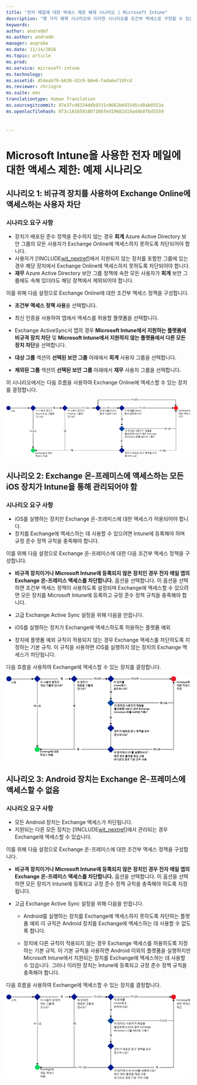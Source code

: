 ```yaml
---
title: "전자 메일에 대한 액세스 제한 예제 시나리오 | Microsoft Intune"
description: "몇 가지 예제 시나리오와 이러한 시나리오를 조건부 액세스로 구현할 수 있는 방법입니다."
keywords: 
author: andredm7
ms.author: andredm
manager: angrobe
ms.date: 11/14/2016
ms.topic: article
ms.prod: 
ms.service: microsoft-intune
ms.technology: 
ms.assetid: 454eab79-b620-42c9-b8e6-fada6e719fcd
ms.reviewer: chrisgre
ms.suite: ems
translationtype: Human Translation
ms.sourcegitcommit: 87e37cd8334ddb9331c0662b691545cd0ab0553a
ms.openlocfilehash: 0f3c1816591007108fed19682d19ad4b87bd5559


---
```


# <a name="restrict-access-to-email-with-microsoft-intune-example-scenarios"></a>Microsoft Intune을 사용한 전자 메일에 대한 액세스 제한: 예제 시나리오

## <a name="scenario-1-block-users-from-using-noncompliant-devices-to-access-exchange-online"></a>시나리오 1: 비규격 장치를 사용하여 Exchange Online에 액세스하는 사용자 차단
### <a name="scenario-requirements"></a>시나리오 요구 사항
- 장치가 배포된 준수 정책을 준수하지 않는 경우 **회계** Azure Active Directory 보안 그룹의 모든 사용자가 Exchange Online에 액세스하지 못하도록 차단되어야 합니다.
- 사용자가 [!INCLUDE[wit_nextref](../includes/wit_nextref_md.md)]에서 지원되지 않는 장치를 포함한 그룹에 있는 경우 해당 장치에서 Exchange Online에 액세스하지 못하도록 차단되어야 합니다.
- **재무** Azure Active Directory 보안 그룹 정책에 속한 모든 사용자가 **회계** 보안 그룹에도 속해 있더라도 해당 정책에서 제외되어야 합니다.

이를 위해 다음 설정으로 Exchange Online에 대한 조건부 액세스 정책을 구성합니다.

- **조건부 액세스 정책 사용**을 선택합니다.

- 최신 인증을 사용하여 앱에서 액세스를 허용할 플랫폼을 선택합니다.
- Exchange ActiveSync서 앱의 경우 **Microsoft Intune에서 지원하는 플랫폼에 비규격 장치 차단** 및 **Microsoft Intune에서 지원하지 않는 플랫폼에서 다른 모든 장치 차단**을 선택합니다.
-   **대상 그룹** 섹션의 **선택된 보안 그룹** 아래에서 **회계** 사용자 그룹을 선택합니다.

-   **제외된 그룹** 섹션의 **선택된 보안 그룹** 아래에서 **재무** 사용자 그룹을 선택합니다.


이 시나리오에서는 다음 흐름을 사용하여 Exchange Online에 액세스할 수 있는 장치를 결정합니다.

![장치 액세스 흐름](./media/ConditionalAccess8-5.png)

## <a name="scenario-2-all-ios-devices-that-access-exchange-on-premises-must-be-managed-by-intune"></a>시나리오 2: Exchange 온-프레미스에 액세스하는 모든 iOS 장치가 Intune을 통해 관리되어야 함
### <a name="scenario-requirements"></a>시나리오 요구 사항
- iOS를 실행하는 장치만 Exchange 온-프레미스에 대한 액세스가 허용되어야 합니다.
- 장치를 Exchange에 액세스하는 데 사용할 수 있으려면 Intune에 등록해야 하며 규정 준수 정책 규칙을 충족해야 합니다.

이를 위해 다음 설정으로 Exchange 온-프레미스에 대한 다음 조건부 액세스 정책을 구성합니다.

-   **비규격 장치이거나 Microsoft Intune에 등록되지 않은 장치인 경우 전자 메일 앱의 Exchange 온-프레미스 액세스를 차단합니다.** 옵션을 선택합니다. 이 옵션을 선택하면 조건부 액세스 정책이 사용하도록 설정되며 Exchange에 액세스할 수 있으려면 모든 장치를 Microsoft Intune에 등록하고 규정 준수 정책 규칙을 충족해야 합니다.

-   고급 Exchange Active Sync 설정을 위해 다음을 만듭니다.

  -   iOS를 실행하는 장치가 Exchange에 액세스하도록 허용하는 플랫폼 예외   

  -   장치에 플랫폼 예외 규칙이 적용되지 않는 경우 Exchange 액세스를 차단하도록 지정하는 기본 규칙. 이 규칙을 사용하면 iOS를 실행하지 않는 장치의 Exchange 액세스가 차단됩니다.

다음 흐름을 사용하여 Exchange에 액세스할 수 있는 장치를 결정합니다.

![장치 액세스 흐름](./media/ConditionalAccess8-3.png)

## <a name="scenario-3-no-android-devices-can-access-exchange-on-premises"></a>시나리오 3: Android 장치는 Exchange 온-프레미스에 액세스할 수 없음
### <a name="scenario-requirements"></a>시나리오 요구 사항
- 모든 Android 장치는 Exchange 액세스가 차단됩니다.
- 지원되는 다른 모든 장치는 [!INCLUDE[wit_nextref](../includes/wit_nextref_md.md)]에서 관리되는 경우 Exchange에 액세스할 수 있습니다.

이를 위해 다음 설정으로 Exchange 온-프레미스에 대한 조건부 액세스 정책을 구성합니다.

-   **비규격 장치이거나 Microsoft Intune에 등록되지 않은 장치인 경우 전자 메일 앱의 Exchange 온-프레미스 액세스를 차단합니다.** 옵션을 선택합니다. 이 옵션을 선택하면 모든 장치가 Intune에 등록되고 규정 준수 정책 규칙을 충족해야 하도록 지정됩니다.

- 고급 Exchange Active Sync 설정을 위해 다음을 만듭니다.
  -   Android를 실행하는 장치를 Exchange에 액세스하지 못하도록 차단하는 플랫폼 예외 이 규칙은 Android 장치를 Exchange에 액세스하는 데 사용할 수 없도록 합니다.

  -   장치에 다른 규칙이 적용되지 않는 경우 Exchange 액세스를 허용하도록 지정하는 기본 규칙. 이 기본 규칙을 사용하면 Android 이외의 플랫폼을 실행하지만 Microsoft Intune에서 지원되는 장치를 Exchange에 액세스하는 데 사용할 수 있습니다. 그러나 이러한 장치는 Intune에 등록되고 규정 준수 정책 규칙을 충족해야 합니다.

다음 흐름을 사용하여 Exchange에 액세스할 수 있는 장치를 결정합니다.

![장치 액세스 흐름](./media/ConditionalAccess8-4.png)



<!--HONumber=Dec16_HO2-->



